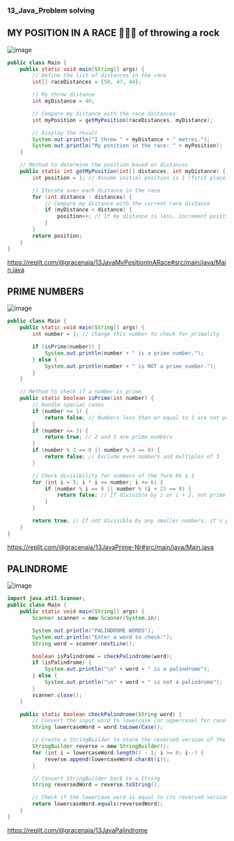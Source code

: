 ### 13_Java_Problem solving

## MY POSITION IN A RACE 🤾🏽‍♂️ of throwing a rock
![image](https://github.com/GitaRac/Learning_WoTech_Java_2024/assets/165934633/84db2def-7bd0-4f94-bd26-57498dde5c1f)
```java
public class Main {
    public static void main(String[] args) {
        // Define the list of distances in the race
        int[] raceDistances = {50, 47, 44};

        // My throw distance
        int myDistance = 46;

        // Compare my distance with the race distances
        int myPosition = getMyPosition(raceDistances, myDistance);

        // Display the result
        System.out.println("I threw " + myDistance + " metres.");
        System.out.println("My position in the race: " + myPosition);
    }

    // Method to determine the position based on distances
    public static int getMyPosition(int[] distances, int myDistance) {
        int position = 1; // Assume initial position is 1 (first place)

        // Iterate over each distance in the race
        for (int distance : distances) {
            // Compare my distance with the current race distance
            if (myDistance < distance) {
                position++; // If my distance is less, increment position
            }
        }
        return position;
    }
}
```
https://replit.com/@gracenaja/13JavaMyPositionInARace#src/main/java/Main.java


## PRIME NUMBERS
![image](https://github.com/GitaRac/Learning_WoTech_Java_2024/assets/165934633/94bde932-bd94-4db9-bb26-e06b3e5edd9f)
```java
public class Main {
    public static void main(String[] args) {
        int number = 1; // Change this number to check for primality

        if (isPrime(number)) {
            System.out.println(number + " is a prime number.");
        } else {
            System.out.println(number + " is NOT a prime number.");
        }
    }

    // Method to check if a number is prime
    public static boolean isPrime(int number) {
        // Handle special cases
        if (number <= 1) {
            return false; // Numbers less than or equal to 1 are not prime
        }
        if (number <= 3) {
            return true; // 2 and 3 are prime numbers
        }
        if (number % 2 == 0 || number % 3 == 0) {
            return false; // Exclude even numbers and multiples of 3
        }

        // Check divisibility for numbers of the form 6k ± 1
        for (int i = 5; i * i <= number; i += 6) {
            if (number % i == 0 || number % (i + 2) == 0) {
                return false; // If divisible by i or i + 2, not prime
            }
        }

        return true; // If not divisible by any smaller numbers, it's prime
    }
}
```
https://replit.com/@gracenaja/13JavaPrime-Nr#src/main/java/Main.java


## PALINDROME
![image](https://github.com/GitaRac/Learning_WoTech_Java_2024/assets/165934633/f41fb883-1878-4efc-88e3-9d704ecb71b8)
```java
import java.util.Scanner;
public class Main {
    public static void main(String[] args) {
        Scanner scanner = new Scanner(System.in);

        System.out.println("PALINDROME WORDS");
        System.out.println("Enter a word to check:");
        String word = scanner.nextLine();

        boolean isPalindrome = checkPalindrome(word);
        if (isPalindrome) {
            System.out.println("\n" + word + " is a palindrome");
        } else {
            System.out.println("\n" + word + " is not a palindrome");
        }
        scanner.close();
    }

    public static boolean checkPalindrome(String word) {
        // Convert the input word to lowercase (or uppercase) for case-insensitive comparison
        String lowercaseWord = word.toLowerCase();

        // Create a StringBuilder to store the reversed version of the lowercase word
        StringBuilder reverse = new StringBuilder();
        for (int i = lowercaseWord.length() - 1; i >= 0; i--) {
            reverse.append(lowercaseWord.charAt(i));
        }

        // Convert StringBuilder back to a String
        String reversedWord = reverse.toString();

        // Check if the lowercase word is equal to its reversed version
        return lowercaseWord.equals(reversedWord);
    }
}
```
https://replit.com/@gracenaja/13JavaPalindrome




